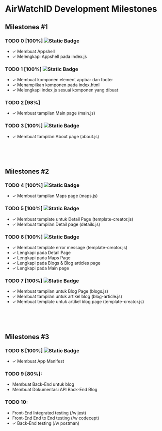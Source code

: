 # AirWatchID Development Milestones

## Milestones #1

### TODO 0 [100%] ![Static Badge](https://img.shields.io/badge/Finished-a)
- ✓ Membuat Appshell
- ✓ Melengkapi Appshell pada index.js

### TODO 1 [100%] ![Static Badge](https://img.shields.io/badge/Finished-a)
- ✓ Membuat komponen element appbar dan footer
- ✓ Menampilkan komponen pada index.html
- ✓ Melengkapi index.js sesuai komponen yang dibuat

### TODO 2 [98%]
- ✓ Membuat tampilan Main page (main.js)

### TODO 3 [100%] ![Static Badge](https://img.shields.io/badge/Finished-a)
- ✓ Membuat tampilan About page (about.js)

<br><br><br>

## Milestones #2

### TODO 4 [100%] ![Static Badge](https://img.shields.io/badge/Finished-a)
- ✓ Membuat tampilan Maps page (maps.js)

### TODO 5 [100%] ![Static Badge](https://img.shields.io/badge/Finished-a)
- ✓ Membuat template untuk Detail Page (template-creator.js)
- ✓ Membuat tampilan Detail page (details.js)

### TODO 6 [100%] ![Static Badge](https://img.shields.io/badge/Finished-a)
- ✓ Membuat template error message (template-creator.js)
- ✓ Lengkapi pada Detail Page
- ✓ Lengkapi pada Maps Page
- ✓ Lengkapi pada Blogs & Blog articles page
- ✓ Lengkapi pada Main page

### TODO 7 [100%] ![Static Badge](https://img.shields.io/badge/Finished-a)
- ✓ Membuat tampilan untuk Blog Page (blogs.js)
- ✓ Membuat tampilan untuk artikel blog (blog-article.js)
- ✓ Membuat template untuk artikel blog page (template-creator.js)

<br><br><br>

## Milestones #3

### TODO 8 [100%] ![Static Badge](https://img.shields.io/badge/Finished-a)
- ✓ Membuat App Manifest

### TODO 9 [80%]:
- Membuat Back-End untuk blog
- Membuat Dokumentasi API Back-End Blog

### TODO 10:
- Front-End Integrated testing (/w jest)
- Front-End End to End testing (/w codecept)
- ✓ Back-End testing (/w postman)